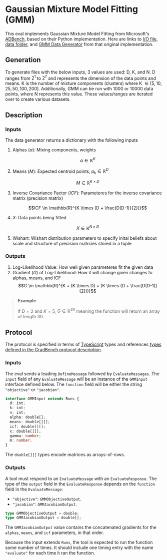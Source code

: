 # Gaussian Mixture Model Fitting (GMM)

This eval implements Gaussian Mixture Model Fitting from Microsoft's [ADBench][], based on their Python implementation. Here are links to [I/O file][io], [data folder][data], and [GMM Data Generator][gen] from that original implementation.

## Generation

To generate files with the below inputs, 3 values are used: D, K, and N. D ranges from $2^1$ to $2^7$ and represents the dimension of the data points and means. K is the number of mixture components (clusters) where K $\in [5,10,25,50,100,200]$. Additionally, GMM can be run with $1000$ or $10000$ data points, where N represents this value. These values/ranges are iterated over to create various datasets.

## Description

### Inputs

The data generator returns a dictionary with the following inputs

1. Alphas ($\alpha$): Mixing components, weights

   $$\alpha \in \mathbb{R}^K$$

2. Means ($M$): Expected centroid points, $\mu_k \in \mathbb{R}^D$

   $$M \in \mathbb{R}^{K \times D}$$

3. Inverse Covariance Factor ($ICF$): Parameteres for the inverse covariance matrix (precision matrix)

   $$ICF \in \mathbb{R}^{K \times (D + \frac{D(D-1)}{2})}$$

4. $X$: Data points being fitted

   $$X \in \mathbb{R}^{N \times D}$$

5. Wishart: Wishart distribution parameters to specify inital beliefs about scale and structure of precision matrcies stored in a tuple

### Outputs

1. Log-Likelihood Value: How well given parameteres fit the given data
2. Gradient ($G$) of Log-Likelihood: How it will change given changes to alphas, means, and ICF $$G \in \mathbb{R}^{K + (K \times D) + (K \times (D + \frac{D(D-1)}{2}))}$$

> **Example**
>
> If $D = 2$ and $K = 5$, $G \in \mathbb{R}^{30}$ meaning the function will return an array of length 30.

## Protocol

The protocol is specified in terms of [TypeScript][] types and references [types defined in the GradBench protocol description][protocol].

### Inputs

The eval sends a leading `DefineMessage` followed by `EvaluateMessages`. The `input` field of any `EvaluateMessage` will be an instance of the `GMMInput` interface defined below. The `function` field will be either the string `"objective"` or `"jacobian"`.

```typescript
interface GMMInput extends Runs {
  d: int;
  k: int;
  n: int;
  alpha: double[];
  means: double[][];
  icf: double[][];
  x: double[][];
  gamma: number;
  m: number;
}
```

The `double[][]` types encode matrices as arrays-of-rows.

### Outputs

A tool must respond to an `EvaluateMessage` with an `EvaluateResponse`. The type of the `output` field in the `EvaluateResponse` depends on the `function` field in the `EvaluateMessage`:

- `"objective"`: `GMMObjectiveOutput`.
- `"jacobian"`: `GMMJacobianOutput`.

```typescript
type GMMObjectiveOutput = double;
type GMMJacobianOutput = double[];
```

The `GMMJacobianOutput` value contains the concatenated gradients for the `alphas`, `means`, and `icf` parameters, in that order.

Because the input extends `Runs`, the tool is expected to run the function some number of times. It should include one timing entry with the name `"evaluate"` for each time it ran the function.

[adbench]: https://github.com/microsoft/ADBench/tree/38cb7931303a830c3700ca36ba9520868327ac87
[data]: https://github.com/microsoft/ADBench/tree/38cb7931303a830c3700ca36ba9520868327ac87/data/gmm
[gen]: https://github.com/microsoft/ADBench/blob/38cb7931303a830c3700ca36ba9520868327ac87/data/gmm/gmm-data-gen.py
[io]: https://github.com/microsoft/ADBench/blob/38cb7931303a830c3700ca36ba9520868327ac87/src/python/shared/GMMData.py
[protocol]: https://github.com/gradbench/gradbench?tab=readme-ov-file#types
[typescript]: https://www.typescriptlang.org/

